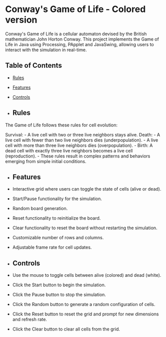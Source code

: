 # Conway's Game of Life - Colored version
Conway's Game of Life is a cellular automaton devised by the British mathematician John Horton Conway. This project implements the Game of Life in Java using Processing, PApplet and JavaSwing, allowing users to interact with the simulation in real-time.

## Table of Contents

- [Rules](#rules)
- [Features](#features)
- [Controls](#controls)

- ## Rules
  
The Game of Life follows these rules for cell evolution:

  Survival:
    - A live cell with two or three live neighbors stays alive.
  Death:
    - A live cell with fewer than two live neighbors dies (underpopulation).
    - A live cell with more than three live neighbors dies (overpopulation).
    - Birth: A dead cell with exactly three live neighbors becomes a live cell (reproduction).
    - These rules result in complex patterns and behaviors emerging from simple initial conditions.

- ## Features

- Interactive grid where users can toggle the state of cells (alive or dead).
- Start/Pause functionality for the simulation.
- Random board generation.
- Reset functionality to reinitialize the board.
- Clear functionality to reset the board without restarting the simulation.
- Customizable number of rows and columns.
- Adjustable frame rate for cell updates.


- ## Controls
  
- Use the mouse to toggle cells between alive (colored) and dead (white).
- Click the Start button to begin the simulation.
- Click the Pause button to stop the simulation.
- Click the Random button to generate a random configuration of cells.
- Click the Reset button to reset the grid and prompt for new dimensions and refresh rate.
- Click the Clear button to clear all cells from the grid.
